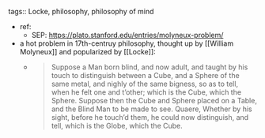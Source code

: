 tags:: Locke, philosophy, philosophy of mind

- ref:
	- SEP: https://plato.stanford.edu/entries/molyneux-problem/
- a hot problem in 17th-centruy philosophy, thought up by [[William Molyneux]] and popularized by [[Locke]]:
	- > Suppose a Man born blind, and now adult, and taught by his touch to distinguish between a Cube, and a Sphere of the same metal, and nighly of the same bigness, so as to tell, when he felt one and t’other; which is the Cube, which the Sphere. Suppose then the Cube and Sphere placed on a Table, and the Blind Man to be made to see. Quaere, Whether by his sight, before he touch’d them, he could now distinguish, and tell, which is the Globe, which the Cube.